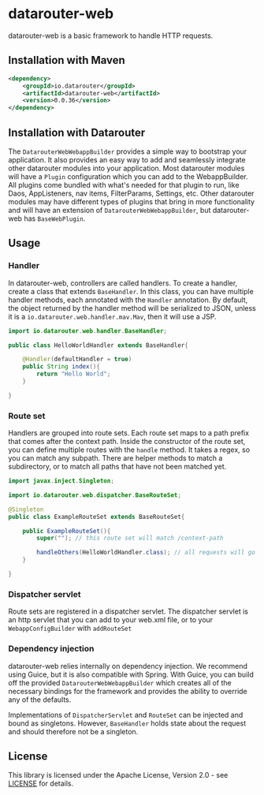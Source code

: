 # datarouter-web

datarouter-web is a basic framework to handle HTTP requests.

## Installation with Maven

```xml
<dependency>
	<groupId>io.datarouter</groupId>
	<artifactId>datarouter-web</artifactId>
	<version>0.0.36</version>
</dependency>
```

## Installation with Datarouter

The `DatarouterWebWebappBuilder` provides a simple way to bootstrap your application. It also provides an easy way 
to add and seamlessly integrate other datarouter modules into your application. Most datarouter modules will have a 
`Plugin` configuration which you can add to the WebappBuilder. All plugins come bundled with what's needed for that 
plugin to run, like Daos, AppListeners, nav items, FilterParams, Settings, etc. Other datarouter modules may have 
different types of plugins that bring in more functionality and will have an extension of `DatarouterWebWebappBuilder`, 
but datarouter-web has `BaseWebPlugin`. 

## Usage

### Handler

In datarouter-web, controllers are called handlers. To create a handler, create a class that extends `BaseHandler`. 
In this class, you can have multiple handler methods, each annotated with the `Handler` annotation.
By default, the object returned by the handler method will be serialized to JSON, unless it is a
`io.datarouter.web.handler.mav.Mav`, then it will use a JSP.

```java
import io.datarouter.web.handler.BaseHandler;

public class HelloWorldHandler extends BaseHandler{

	@Handler(defaultHandler = true)
	public String index(){
		return "Hello World";
	}

}
```

### Route set

Handlers are grouped into route sets. Each route set maps to a path prefix that comes after the context path.
Inside the constructor of the route set, you can define multiple routes with the `handle` method. It takes a regex, 
so you can match any subpath. There are helper methods to match a subdirectory, or to match all paths that have 
not been matched yet.

```java
import javax.inject.Singleton;

import io.datarouter.web.dispatcher.BaseRouteSet;

@Singleton
public class ExampleRouteSet extends BaseRouteSet{

	public ExampleRouteSet(){
		super(""); // this route set will match /context-path

		handleOthers(HelloWorldHandler.class); // all requests will go to this handler
	}

}
```

### Dispatcher servlet

Route sets are registered in a dispatcher servlet. The dispatcher servlet is an http servlet that you can add 
to your web.xml file, or to your `WebappConfigBuilder` with `addRouteSet`


### Dependency injection

datarouter-web relies internally on dependency injection. We recommend using Guice, but it is also compatible 
with Spring. With Guice, you can build off the provided `DatarouterWebWebappBuilder` which creates all of the 
necessary bindings for the framework and provides the ability to override any of the defaults. 

Implementations of `DispatcherServlet` and `RouteSet` can be injected and bound as singletons. However, 
`BaseHandler` holds state about the request and should therefore not be a singleton.

## License

This library is licensed under the Apache License, Version 2.0 - see [LICENSE](../LICENSE) for details.
